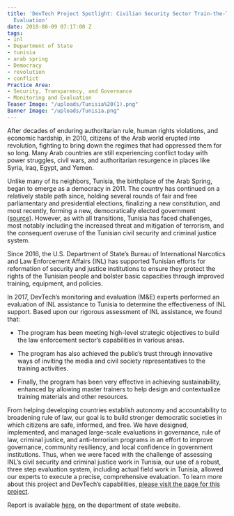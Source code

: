 ```yaml
---
title: 'DevTech Project Spotlight: Civilian Security Sector Train-the-Trainer Performance
  Evaluation'
date: 2018-08-09 07:17:00 Z
tags:
- inl
- Department of State
- tunisia
- arab spring
- Democracy
- revolution
- conflict
Practice Area:
- Security, Transparency, and Governance
- Monitoring and Evaluation
Teaser Image: "/uploads/Tunisia%20(1).png"
Banner Image: "/uploads/Tunisia.png"
---
```


After decades of enduring authoritarian rule, human rights violations, and economic hardship, in 2010, citizens of the Arab world erupted into revolution, fighting to bring down the regimes that had oppressed them for so long. Many Arab countries are still experiencing conflict today with power struggles, civil wars, and authoritarian resurgence in places like Syria, Iraq, Egypt, and Yemen. 

Unlike many of its neighbors, Tunisia, the birthplace of the Arab Spring, began to emerge as a democracy in 2011. The country has continued on a relatively stable path since, holding several rounds of fair and free parliamentary and presidential elections, finalizing a new constitution, and most recently, forming a new, democratically elected government ([source](https://tn.usembassy.gov/embassy/tunis/inl-section/)). However, as with all transitions, Tunisia has faced challenges, most notably including the increased threat and mitigation of terrorism, and the consequent overuse of the Tunisian civil security and criminal justice system.  

Since 2016, the U.S. Department of State’s Bureau of International Narcotics and Law Enforcement Affairs (INL) has supported Tunisian efforts for reformation of security and justice institutions to ensure they protect the rights of the Tunisian people and bolster basic capacities through improved training, equipment, and policies. 

In 2017, DevTech’s monitoring and evaluation (M&E) experts performed an evaluation of INL assistance to Tunisia to determine the effectiveness of INL support. Based upon our rigorous assessment of INL assistance, we found that: 

* The program has been meeting high-level strategic objectives to build the law enforcement sector’s capabilities in various areas. 

* The program has also achieved the public’s trust through innovative ways of inviting the media and civil society representatives to the training activities. 

* Finally, the program has been very effective in achieving sustainability, enhanced by allowing master trainers to help design and contextualize training materials and other resources. 

From helping developing countries establish autonomy and accountability to broadening rule of law, our goal is to build stronger democratic societies in which citizens are safe, informed, and free. We have designed, implemented, and managed large-scale evaluations in governance, rule of law, criminal justice, and anti-terrorism programs in an effort to improve governance, community resiliency, and local confidence in government institutions. Thus, when we were faced with the challenge of assessing INL’s civil security and criminal justice work in Tunisia, our use of a robust, three step evaluation system, including actual field work in Tunisia, allowed our experts to execute a precise, comprehensive evaluation. To learn more about this project and DevTech’s capabilities, [please visit the page for this project](http://devtechsys.com/projects/Civilian-Security-Sector-Train/).  

Report is available [here](https://www.state.gov/documents/organization/279734.pdf), on the department of state website.
